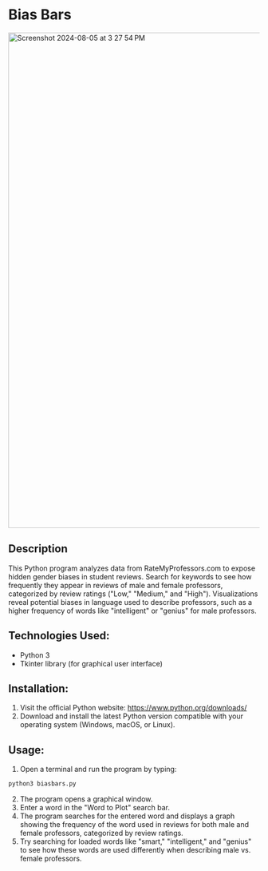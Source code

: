 # Bias Bars

<img width="992" alt="Screenshot 2024-08-05 at 3 27 54 PM" src="https://github.com/user-attachments/assets/83759853-b0cd-4fe3-9567-282103e70543">

## Description
This Python program analyzes data from RateMyProfessors.com to expose hidden gender biases in student reviews.
Search for keywords to see how frequently they appear in reviews of male and female professors, categorized by review ratings ("Low," "Medium," and "High").
Visualizations reveal potential biases in language used to describe professors, such as a higher frequency of words like "intelligent" or "genius" for male professors.

## Technologies Used:
* Python 3
* Tkinter library (for graphical user interface)


## Installation:
1. Visit the official Python website: https://www.python.org/downloads/
2. Download and install the latest Python version compatible with your operating system (Windows, macOS, or Linux).   


## Usage:
1. Open a terminal and run the program by typing:
```bash
python3 biasbars.py
```

2. The program opens a graphical window.
3. Enter a word in the "Word to Plot" search bar.
4. The program searches for the entered word and displays a graph showing the frequency of the word used in reviews for both male and female professors, categorized by review ratings.
5. Try searching for loaded words like "smart," "intelligent," and "genius" to see how these words are used differently when describing male vs. female professors.
